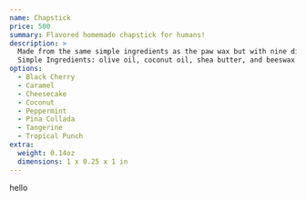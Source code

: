 ```yaml
---
name: Chapstick
price: 500
summary: Flavored homemade chapstick for humans!
description: >
  Made from the same simple ingredients as the paw wax but with nine different flavors to choose from! Hoomans need to have protection too on those cold dog walks.
  Simple Ingredients: olive oil, coconut oil, shea butter, and beeswax + your choice of flavor
options:
  - Black Cherry
  - Caramel
  - Cheesecake
  - Coconut
  - Peppermint
  - Pina Collada
  - Tangerine
  - Tropical Punch
extra:
  weight: 0.14oz
  dimensions: 1 x 0.25 x 1 in
---
```

hello